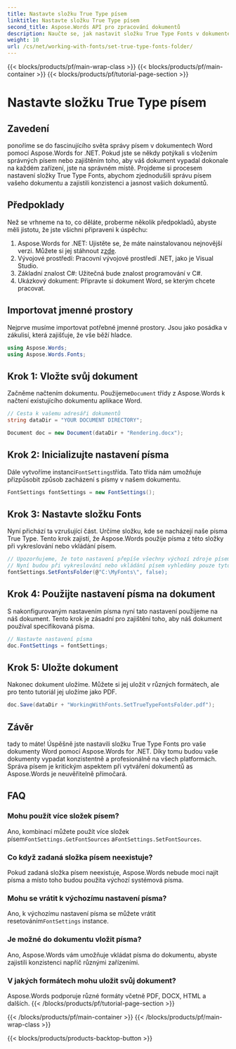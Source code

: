 ```yaml
---
title: Nastavte složku True Type písem
linktitle: Nastavte složku True Type písem
second_title: Aspose.Words API pro zpracování dokumentů
description: Naučte se, jak nastavit složku True Type Fonts v dokumentech aplikace Word pomocí Aspose.Words for .NET. Postupujte podle našeho podrobného průvodce krok za krokem, abyste zajistili konzistentní správu písem.
weight: 10
url: /cs/net/working-with-fonts/set-true-type-fonts-folder/
---
```


{{< blocks/products/pf/main-wrap-class >}}
{{< blocks/products/pf/main-container >}}
{{< blocks/products/pf/tutorial-page-section >}}

# Nastavte složku True Type písem

## Zavedení

ponoříme se do fascinujícího světa správy písem v dokumentech Word pomocí Aspose.Words for .NET. Pokud jste se někdy potýkali s vložením správných písem nebo zajištěním toho, aby váš dokument vypadal dokonale na každém zařízení, jste na správném místě. Projdeme si procesem nastavení složky True Type Fonts, abychom zjednodušili správu písem vašeho dokumentu a zajistili konzistenci a jasnost vašich dokumentů.

## Předpoklady

Než se vrhneme na to, co děláte, proberme několik předpokladů, abyste měli jistotu, že jste všichni připraveni k úspěchu:

1.  Aspose.Words for .NET: Ujistěte se, že máte nainstalovanou nejnovější verzi. Můžete si jej stáhnout z[zde](https://releases.aspose.com/words/net/).
2. Vývojové prostředí: Pracovní vývojové prostředí .NET, jako je Visual Studio.
3. Základní znalost C#: Užitečná bude znalost programování v C#.
4. Ukázkový dokument: Připravte si dokument Word, se kterým chcete pracovat.

## Importovat jmenné prostory

Nejprve musíme importovat potřebné jmenné prostory. Jsou jako posádka v zákulisí, která zajišťuje, že vše běží hladce.

```csharp
using Aspose.Words;
using Aspose.Words.Fonts;
```

## Krok 1: Vložte svůj dokument

 Začněme načtením dokumentu. Použijeme`Document` třídy z Aspose.Words k načtení existujícího dokumentu aplikace Word.

```csharp
// Cesta k vašemu adresáři dokumentů
string dataDir = "YOUR DOCUMENT DIRECTORY";

Document doc = new Document(dataDir + "Rendering.docx");
```

## Krok 2: Inicializujte nastavení písma

 Dále vytvoříme instanci`FontSettings`třída. Tato třída nám umožňuje přizpůsobit způsob zacházení s písmy v našem dokumentu.

```csharp
FontSettings fontSettings = new FontSettings();
```

## Krok 3: Nastavte složku Fonts

Nyní přichází ta vzrušující část. Určíme složku, kde se nacházejí naše písma True Type. Tento krok zajistí, že Aspose.Words použije písma z této složky při vykreslování nebo vkládání písem.

```csharp
// Upozorňujeme, že toto nastavení přepíše všechny výchozí zdroje písem, které jsou ve výchozím nastavení prohledávány.
// Nyní budou při vykreslování nebo vkládání písem vyhledány pouze tyto složky.
fontSettings.SetFontsFolder(@"C:\MyFonts\", false);
```

## Krok 4: Použijte nastavení písma na dokument

S nakonfigurovaným nastavením písma nyní tato nastavení použijeme na náš dokument. Tento krok je zásadní pro zajištění toho, aby náš dokument používal specifikovaná písma.

```csharp
// Nastavte nastavení písma
doc.FontSettings = fontSettings;
```

## Krok 5: Uložte dokument

Nakonec dokument uložíme. Můžete si jej uložit v různých formátech, ale pro tento tutoriál jej uložíme jako PDF.

```csharp
doc.Save(dataDir + "WorkingWithFonts.SetTrueTypeFontsFolder.pdf");
```

## Závěr

tady to máte! Úspěšně jste nastavili složku True Type Fonts pro vaše dokumenty Word pomocí Aspose.Words for .NET. Díky tomu budou vaše dokumenty vypadat konzistentně a profesionálně na všech platformách. Správa písem je kritickým aspektem při vytváření dokumentů as Aspose.Words je neuvěřitelně přímočará.

## FAQ

### Mohu použít více složek písem?
 Ano, kombinací můžete použít více složek písem`FontSettings.GetFontSources` a`FontSettings.SetFontSources`.

### Co když zadaná složka písem neexistuje?
Pokud zadaná složka písem neexistuje, Aspose.Words nebude moci najít písma a místo toho budou použita výchozí systémová písma.

### Mohu se vrátit k výchozímu nastavení písma?
 Ano, k výchozímu nastavení písma se můžete vrátit resetováním`FontSettings` instance.

### Je možné do dokumentu vložit písma?
Ano, Aspose.Words vám umožňuje vkládat písma do dokumentu, abyste zajistili konzistenci napříč různými zařízeními.

### V jakých formátech mohu uložit svůj dokument?
Aspose.Words podporuje různé formáty včetně PDF, DOCX, HTML a dalších.
{{< /blocks/products/pf/tutorial-page-section >}}

{{< /blocks/products/pf/main-container >}}
{{< /blocks/products/pf/main-wrap-class >}}

{{< blocks/products/products-backtop-button >}}
